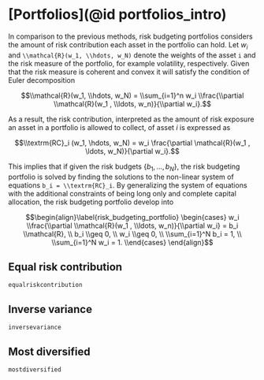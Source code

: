 # [Portfolios](@id portfolios_intro)
In comparison to the previous methods, risk budgeting portfolios considers the amount of risk contribution each asset in the portfolio can hold.  Let $w_i$ and ``\\mathcal{R}(w_1, \\hdots, w_N)`` denote the weights of the asset ``i`` and the risk measure of the portfolio, for example volatility, respectively. Given that the risk measure is coherent and convex it will satisfy the condition of Euler decomposition

```math
\\mathcal{R}(w_1, \\hdots, w_N) = \\sum_{i=1}^n w_i \\frac{\\partial \\mathcal{R}(w_1 , \\ldots, w_n)}{\\partial w_i}.
```

As a result, the risk contribution, interpreted as the amount of risk exposure an asset in a portfolio is allowed to collect, of asset $i$ is expressed as
```math
\\textrm{RC}_i (w_1, \hdots, w_N) = w_i \frac{\partial \mathcal{R}(w_1 , \ldots, w_N)}{\partial w_i}.
```
This implies that if given the risk budgets $\{b_1, \ldots, b_N\}$, the risk budgeting portfolio is solved by finding the solutions to the non-linear system of equations ``b_i = \\textrm{RC}_i``. By generalizing the system of equations with the additional constraints of being long only and complete capital allocation, the risk budgeting portfolio develop into
```math
\begin{align}\label{risk_budgeting_portfolio}
    \begin{cases}
    w_i \\frac{\\partial \\mathcal{R}(w_1 , \\ldots, w_n)}{\\partial w_i} = b_i \\mathcal{R}, \\
    b_i \\geq 0, \\
    w_i \\geq 0, \\
    \\sum_{i=1}^N b_i = 1, \\
    \\sum_{i=1}^N w_i = 1.
    \\end{cases}
 \end{align}
```


## Equal risk contribution
```@docs
equalriskcontribution
```

## Inverse variance
```@docs
inversevariance
```


## Most diversified

```@docs
mostdiversified
```
